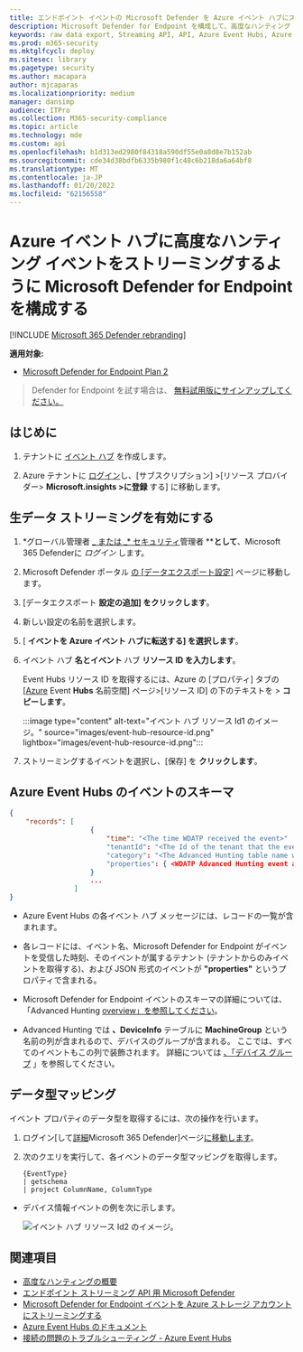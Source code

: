 ```yaml
---
title: エンドポイント イベントの Microsoft Defender を Azure イベント ハブにストリーミングする
description: Microsoft Defender for Endpoint を構成して、高度なハンティング イベントをイベント ハブにストリーミングする方法について説明します。
keywords: raw data export, Streaming API, API, Azure Event Hubs, Azure storage, storage account, Advanced Hunting, raw data sharing
ms.prod: m365-security
ms.mktglfcycl: deploy
ms.sitesec: library
ms.pagetype: security
ms.author: macapara
author: mjcaparas
ms.localizationpriority: medium
manager: dansimp
audience: ITPro
ms.collection: M365-security-compliance
ms.topic: article
ms.technology: mde
ms.custom: api
ms.openlocfilehash: b1d313ed2980f84318a590df55e0a8d8e7b152ab
ms.sourcegitcommit: cde34d38bdfb6335b980f1c48c6b218da6a64bf8
ms.translationtype: MT
ms.contentlocale: ja-JP
ms.lasthandoff: 01/20/2022
ms.locfileid: "62156558"
---
```

# <a name="configure-microsoft-defender-for-endpoint-to-stream-advanced-hunting-events-to-your-azure-event-hubs"></a>Azure イベント ハブに高度なハンティング イベントをストリーミングするように Microsoft Defender for Endpoint を構成する

[!INCLUDE [Microsoft 365 Defender rebranding](../../includes/microsoft-defender.md)]

**適用対象:**

- [Microsoft Defender for Endpoint Plan 2](https://go.microsoft.com/fwlink/p/?linkid=2154037)

> Defender for Endpoint を試す場合は、 [無料試用版にサインアップしてください。](https://signup.microsoft.com/create-account/signup?products=7f379fee-c4f9-4278-b0a1-e4c8c2fcdf7e&ru=https://aka.ms/MDEp2OpenTrial?ocid=docs-wdatp-configuresiem-abovefoldlink)

## <a name="before-you-begin"></a>はじめに

1. テナントに [イベント ハブ](/azure/event-hubs/) を作成します。

2. Azure テナントに [ログイン](https://ms.portal.azure.com/)し、[サブスクリプション] >[リソース プロバイダー> **Microsoft.insights >に登録** する] に移動します。

## <a name="enable-raw-data-streaming"></a>生データ ストリーミングを有効にする

1. *グローバル管理者 [_ または _* セキュリティ](https://security.microsoft.com)管理者 ****として**、Microsoft 365 Defenderに _ログイン_ します。

2. Microsoft Defender ポータル [の [データエクスポート設定]](https://security.microsoft.com/interoperability/dataexport) ページに移動します。

3. [データエクスポート **設定の追加] をクリックします**。

4. 新しい設定の名前を選択します。

5. [ **イベントを Azure イベント ハブに転送する] を選択します**。

6. イベント ハブ **名とイベント** ハブ **リソース ID を入力します**。

   Event Hubs リソース ID を取得するには、Azure の [プロパティ] タブの [[Azure](https://ms.portal.azure.com/) Event **Hubs** 名前空間] ページ>[リソース ID] の下のテキストを \> **コピーします**。

   :::image type="content" alt-text="イベント ハブ リソース Id1 のイメージ。" source="images/event-hub-resource-id.png" lightbox="images/event-hub-resource-id.png":::

7. ストリーミングするイベントを選択し、[保存] を **クリックします**。

## <a name="the-schema-of-the-events-in-azure-event-hubs"></a>Azure Event Hubs のイベントのスキーマ

```json
{
    "records": [
                    {
                        "time": "<The time WDATP received the event>"
                        "tenantId": "<The Id of the tenant that the event belongs to>"
                        "category": "<The Advanced Hunting table name with 'AdvancedHunting-' prefix>"
                        "properties": { <WDATP Advanced Hunting event as Json> }
                    }
                    ...
                ]
}
```

- Azure Event Hubs の各イベント ハブ メッセージには、レコードの一覧が含まれます。

- 各レコードには、イベント名、Microsoft Defender for Endpoint がイベントを受信した時刻、そのイベントが属するテナント (テナントからのみイベントを取得する)、および JSON 形式のイベントが **"properties"** というプロパティで含まれる。

- Microsoft Defender for Endpoint イベントのスキーマの詳細については、「Advanced Hunting [overview」を参照してください](advanced-hunting-overview.md)。

- Advanced Hunting では **、DeviceInfo** テーブルに **MachineGroup** という名前の列が含まれるので、デバイスのグループが含まれる。 ここでは、すべてのイベントもこの列で装飾されます。 詳細については [、「デバイス グループ](machine-groups.md) 」を参照してください。

## <a name="data-types-mapping"></a>データ型マッピング

イベント プロパティのデータ型を取得するには、次の操作を行います。

1. ログイン[して[詳細](https://security.microsoft.com)Microsoft 365 Defender]ページ[に移動します](https://security.microsoft.com/hunting-package)。

2. 次のクエリを実行して、各イベントのデータ型マッピングを取得します。

   ```kusto
   {EventType}
   | getschema
   | project ColumnName, ColumnType 
   ```

- デバイス情報イベントの例を次に示します。

  ![イベント ハブ リソース Id2 のイメージ。](images/machine-info-datatype-example.png)

## <a name="related-topics"></a>関連項目

- [高度なハンティングの概要](advanced-hunting-overview.md)
- [エンドポイント ストリーミング API 用 Microsoft Defender](raw-data-export.md)
- [Microsoft Defender for Endpoint イベントを Azure ストレージ アカウントにストリーミングする](raw-data-export-storage.md)
- [Azure Event Hubs のドキュメント](/azure/event-hubs/)
- [接続の問題のトラブルシューティング - Azure Event Hubs](/azure/event-hubs/troubleshooting-guide)
